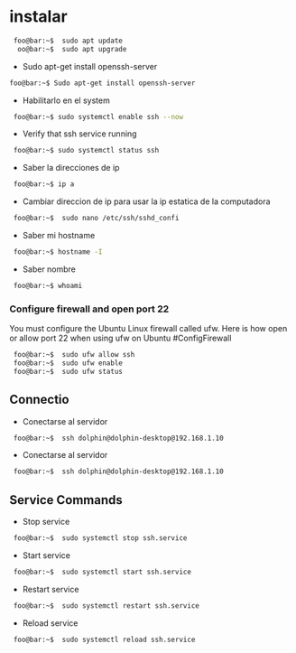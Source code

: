 # instalar

 
````bash
 foo@bar:~$  sudo apt update  
  oo@bar:~$  sudo apt upgrade
````

* Sudo apt-get install openssh-server
````bash
foo@bar:~$ Sudo apt-get install openssh-server
````

* Habilitarlo en el system
````bash
 foo@bar:~$ sudo systemctl enable ssh --now
````

* Verify that ssh service running
````bash
 foo@bar:~$ sudo systemctl status ssh
````

* Saber la direcciones de ip
````bash
 foo@bar:~$ ip a
````

* Cambiar direccion de ip para usar la ip estatica de la computadora
````bash
 foo@bar:~$  sudo nano /etc/ssh/sshd_confi
````

* Saber mi hostname
````bash
 foo@bar:~$ hostname -I
````

* Saber nombre
````bash
 foo@bar:~$ whoami
````

### Configure firewall and open port 22
You must configure the Ubuntu Linux firewall called ufw. Here is how open or allow port 22 when using ufw on Ubuntu #ConfigFirewall

````bash
 foo@bar:~$  sudo ufw allow ssh  
 foo@bar:~$  sudo ufw enable  
 foo@bar:~$  sudo ufw status
````

## Connectio
* Conectarse al servidor
````bash
 foo@bar:~$  ssh dolphin@dolphin-desktop@192.168.1.10
````
* Conectarse al servidor
````bash
 foo@bar:~$  ssh dolphin@dolphin-desktop@192.168.1.10
````



## Service Commands 
* Stop service
````bash
 foo@bar:~$  sudo systemctl stop ssh.service
````
* Start service
````bash
 foo@bar:~$  sudo systemctl start ssh.service
````
* Restart service
````bash
 foo@bar:~$  sudo systemctl restart ssh.service
````
* Reload service
````bash
 foo@bar:~$  sudo systemctl reload ssh.service
````